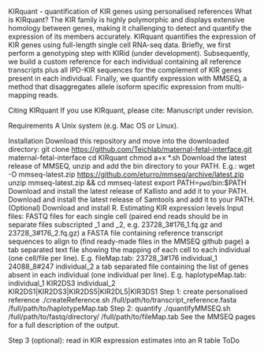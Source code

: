 KIRquant - quantification of KIR genes using personalised references
What is KIRquant?
The KIR family is highly polymorphic and displays extensive homology between genes, making it challenging to detect and quantify the expression of its members accurately. KIRquant quantifies the expression of KIR genes using full-length single cell RNA-seq data. Briefly, we first perform a genotyping step with KIRid (under development). Subsequently, we build a custom reference for each individual containing all reference transcripts plus all IPD-KIR sequences for the complement of KIR genes present in each individual. Finally, we quantify expression with MMSEQ, a method that disaggregates allele isoform specific expression from multi-mapping reads.

Citing KIRquant
If you use KIRquant, please cite: Manuscript under revision.

Requirements
A Unix system (e.g. Mac OS or Linux).

Installation
Download this repository and move into the downloaded directory:
git clone https://github.com/Teichlab/maternal-fetal-interface.git maternal-fetal-interface
cd KIRquant
chmod a+x *.sh
Download the latest release of MMSEQ, unzip and add the bin directory to your PATH. E.g.:
wget -O mmseq-latest.zip https://github.com/eturro/mmseq/archive/latest.zip
unzip mmseq-latest.zip && cd mmseq-latest
export PATH=`pwd`/bin:$PATH
Download and install the latest release of Kallisto and add it to your PATH.
Download and install the latest release of Samtools and add it to your PATH.
(Optional) Download and install R.
Estimating KIR expression levels
Input files:
FASTQ files for each single cell (paired end reads should be in separate files subscripted _1 and _2, e.g. 23728_3#176_1.fq.gz and 23728_3#176_2.fq.gz)
a FASTA file containing reference transcript sequences to align to (find ready-made files in the MMSEQ github page)
a tab separated text file showing the mapping of each cell to each individual (one cell/file per line). E.g. fileMap.tab:
23728_3#176	individual_1
24088_8#247	individual_2
a tab separated file containing the list of genes absent in each individual (one individual per line). E.g. haplotypeMap.tab:
individual_1    KIR2DS3
individual_2    KIR2DS1|KIR2DS3|KIR2DS5|KIR2DL5|KIR3DS1
Step 1: create personalised reference
./createReference.sh /full/path/to/transcript_reference.fasta /full/path/to/haplotypeMap.tab
Step 2: quantify
./quantifyMMSEQ.sh /full/path/to/fastq/directory/ /full/path/to/fileMap.tab
See the MMSEQ pages for a full description of the output.

Step 3 (optional): read in KIR expression estimates into an R table
ToDo
